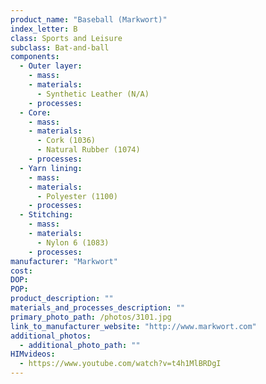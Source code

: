 ```yaml
---
product_name: "Baseball (Markwort)"
index_letter: B
class: Sports and Leisure
subclass: Bat-and-ball
components:
  - Outer layer:
    - mass: 
    - materials:
      - Synthetic Leather (N/A)
    - processes:
  - Core:
    - mass: 
    - materials:
      - Cork (1036)
      - Natural Rubber (1074)
    - processes:
  - Yarn lining:
    - mass: 
    - materials:
      - Polyester (1100)
    - processes:
  - Stitching:
    - mass: 
    - materials:
      - Nylon 6 (1083)
    - processes:
manufacturer: "Markwort"
cost: 
DOP: 
POP: 
product_description: ""
materials_and_processes_description: ""
primary_photo_path: /photos/3101.jpg
link_to_manufacturer_website: "http://www.markwort.com"
additional_photos:
  - additional_photo_path: ""
HIMvideos:
  - https://www.youtube.com/watch?v=t4h1MlBRDgI
---
```

